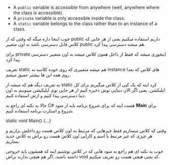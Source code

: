 - A `public` variable is accessible from anywhere (well, anywhere where the class is accessible).
- A `private` variable is only accessible inside the class.
- A `static` variable belongs to the class rather than to an instance of a class.

خوب اینجا داره میگه که وقتی که از public داریم استفاده میکنیم یعنی از هر جایی که کلاس قابل دسترسی باشه به اون متغییر public هم میشه دسترسی پیدا کرد.

برای private اینجوری میشه که فقط از داخل همون کلاس میشه به اون متغییر دسترسی پیدا کرد

تعریف static هم میشه متغییری که روی خوده کلاسه نه instance های کلاس که بعدا روی همه این ها بیشتر عمیق میشم.

یه تعریف دیگه هم که میشه از static کرد اینه که یک کپی از کلاس میگیریم برای کل اپلیکشن، یعنی اگر الان دیتایی توش ذخیره کنیم از هر جایی توی اپلیکیشن میتونیم به اون دیتا دسترسی پیدا کنیم و ازش استفاده کنیم.

حالا یه نکته ای راجع به C# هست اینه که برای شروع برنامه باید از متود **Main** برای شروع و استارت برنامه استفاده کنیم.

static void Main() {...}

وقتی که کلاس میسازیم فقط چیزهایی که مرتبط به اون کلاس هست رو داخلش بزاریم و هر چیزی که غیر مرتبط با اسم و کارایی اون کلاس هست رو براش یه کلاس جدید بسازیم.

خوب یه نکته ای هم راجع به متود هایی که در کلاس نوشتیم اینه که همشون باید خروجی داشته باشند، اگر هم هیچی ندارند براش void که یعنی هیچی هست رو تعریف میکنیم.